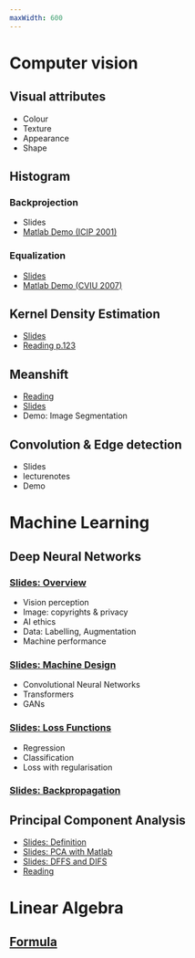 ```yaml
---
maxWidth: 600
---
```


# Computer vision

## Visual attributes
- Colour
- Texture
- Appearance
- Shape
  
## Histogram 
### Backprojection
- Slides
- [Matlab Demo (ICIP 2001)](https://roznn.github.io/Detection-of-Changing-Objects-in-Camera-in-Motion-Video/)
### Equalization 
 - [Slides](https://roznn.github.io/SLIDES/Slides_HistogramEqualisation.html)
- [Matlab Demo (CVIU 2007)](https://github.com/frcs/colour-transfer)

## Kernel Density Estimation
- [Slides](https://roznn.github.io/SLIDES/Slides_Meanshift.html#4)
- [Reading p.123](https://www.microsoft.com/en-us/research/uploads/prod/2006/01/Bishop-Pattern-Recognition-and-Machine-Learning-2006.pdf) 

## Meanshift
- [Reading]()
- [Slides]()
- Demo: Image Segmentation

## Convolution & Edge detection
- Slides
- lecturenotes
- Demo
 
# Machine Learning


## Deep Neural Networks

###  [Slides: Overview](https://roznn.github.io/SLIDES/Slides_CVML.html)

- Vision perception
- Image: copyrights & privacy
- AI ethics
- Data: Labelling, Augmentation
- Machine performance  

### [Slides: Machine Design](https://roznn.github.io/SLIDES/Slides_MachineDesign.html)

- Convolutional Neural Networks
- Transformers
- GANs

### [Slides: Loss Functions](https://roznn.github.io/SLIDES/Slides_LossFunctions.html)
- Regression
- Classification
- Loss with regularisation

### [Slides: Backpropagation](https://roznn.github.io/SLIDES/Slides_Backpropagation.html)


## Principal Component Analysis
- [Slides: Definition](https://roznn.github.io/SLIDES/RzDPCA.html) 
- [Slides: PCA with Matlab](https://roznn.github.io/SLIDES/RzDPCAmatlab.html)
- [Slides: DFFS and DIFS](https://roznn.github.io/SLIDES/RzDPCADFFS.html)
- [Reading](https://www.microsoft.com/en-us/research/uploads/prod/2006/01/Bishop-Pattern-Recognition-and-Machine-Learning-2006.pdf)

# Linear Algebra
## [Formula](https://roznn.github.io/SLIDES/Slides_Formula.html#2)
 
